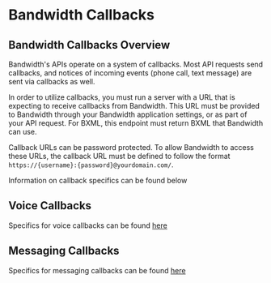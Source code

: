 # Bandwidth Callbacks

## Bandwidth Callbacks Overview

Bandwidth's APIs operate on a system of callbacks. Most API requests send callbacks, and notices of incoming events (phone call, text message) are sent via callbacks as well.

In order to utilize callbacks, you must run a server with a URL that is expecting to receive callbacks from Bandwidth. This URL must be provided to Bandwidth through your Bandwidth application settings, or as part of your API request. For BXML, this endpoint must return BXML that Bandwidth can use.

Callback URLs can be password protected. To allow Bandwidth to access these URLs, the callback URL must be defined to follow the format `https://{username}:{password}@yourdomain.com/`.

Information on callback specifics can be found below

## Voice Callbacks

Specifics for voice callbacks can be found [here](../../voice/bxml/bxmlCallbacks.md)

## Messaging Callbacks

Specifics for messaging callbacks can be found [here](../../messaging/events/messageEvents.md)
